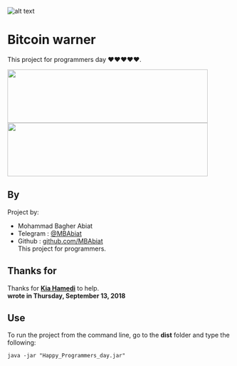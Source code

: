![alt text](https://www.yourdigitalfile.com/wp-content/uploads/20170912195836/World-Programmers-Day-3.png)

# Bitcoin warner
This project for programmers day ❤❤❤❤❤.<br>

<img src="https://media.giphy.com/media/349qKnoIBHK1i/giphy.gif" width="450" height="120" /><img src="https://media.giphy.com/media/ukMiDlCmdv2og/giphy.gif" width="450" height="120" />

## By 

Project by:
- Mohammad Bagher Abiat 
- Telegram : [@MBAbiat](https://t.me/MBAbiat)
- Github : [github.com/MBAbiat](https://github.com/MBAbiat)<br>
This project for programmers. 

## Thanks for

Thanks for [<b>Kia Hamedi</b>](https://t.me/happy722) to help.<br>
<b>wrote in Thursday,  September 13, 2018</b>



## Use

To run the project from the command line, go to the <b>dist</b> folder and
type the following:

```
java -jar "Happy_Programmers_day.jar"
```

